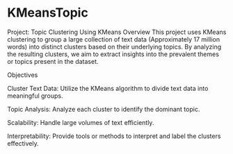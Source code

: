 # KMeansTopic

Project: Topic Clustering Using KMeans
Overview
This project uses KMeans clustering to group a large collection of text data (Approximately 17 million words) into distinct clusters based on their underlying topics. By analyzing the resulting clusters, we aim to extract insights into the prevalent themes or topics present in the dataset.

Objectives

Cluster Text Data: Utilize the KMeans algorithm to divide text data into meaningful groups.

Topic Analysis: Analyze each cluster to identify the dominant topic.

Scalability: Handle large volumes of text efficiently.

Interpretability: Provide tools or methods to interpret and label the clusters effectively.

